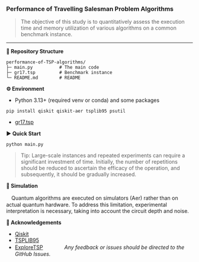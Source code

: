 ### Performance of Travelling Salesman Problem Algorithms

> The objective of this study is to quantitatively assess the execution time and memory utilization of various algorithms on a common benchmark instance.

---

**📁 Repository Structure**

```
performance-of-TSP-algorithms/
├─ main.py          # The main code
├─ gr17.tsp         # Benchmark instance
└─ README.md        # README
```


**⚙️ Environment**

- Python 3.13+ (required venv or conda) and some packages
```
pip install qiskit qiskit-aer tsplib95 psutil
```
- [gr17.tsp](https://exploretsp.netlify.app/tsp/gr17.tsp.gz)


**▶️ Quick Start**

```
python main.py
```
> Tip: Large-scale instances and repeated experiments can require a significant investment of time. Initially, the number of repetitions should be reduced to ascertain the efficacy of the operation, and subsequently, it should be gradually increased.


**🧪 Simulation**

　Quantum algorithms are executed on simulators (Aer) rather than on actual quantum hardware. To address this limitation, experimental interpretation is necessary, taking into account the circuit depth and noise.


**🙌 Acknowledgements**

- [Qiskit](https://qiskit.org/)
- [TSPLIB95](https://www.math.uwaterloo.ca/tsp/tsplib95/)
- [ExploreTSP](https://exploretsp.netlify.app/)
　
　
　
*Any feedback or issues should be directed to the GitHub Issues.*